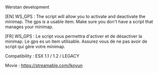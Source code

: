 Werstan development

[EN] WS_GPS :
The script will allow you to activate and deactivate the minimap. The gps is a usable item.
Make sure you don't have a script that manages your minimap.

[FR] WS_GPS : 
Le script vous permettra d'activer et de désactiver la minimap. Le gps es un item utilisable.
Assurez vous de ne pas avoir de script qui gère votre minimap.

Compatibility : ESX 1.1 / 1.2 / LEGACY

Movie : https://streamable.com/lkoyun

